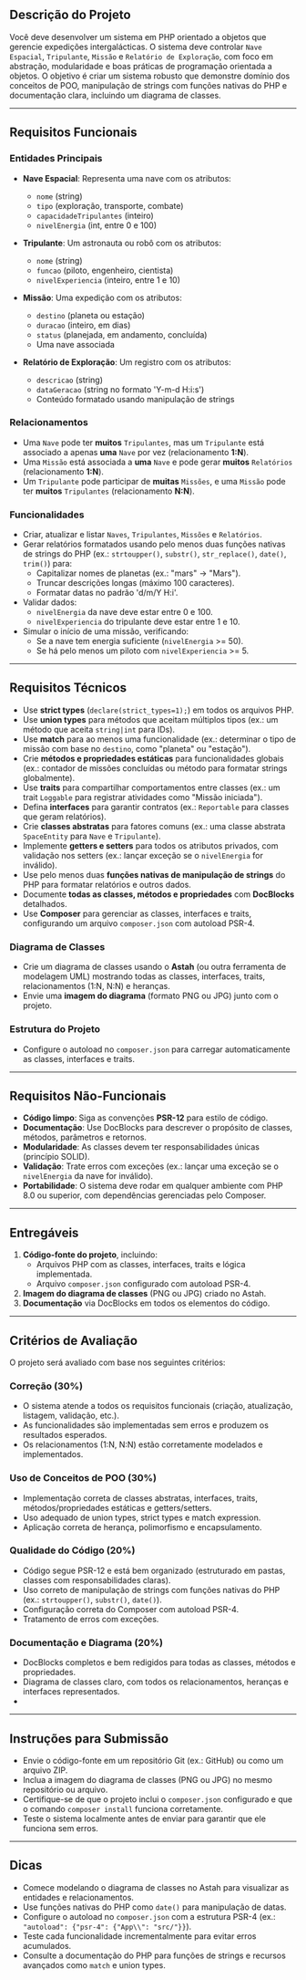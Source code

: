 ## Descrição do Projeto

Você deve desenvolver um sistema em PHP orientado a objetos que gerencie expedições intergalácticas. O sistema deve controlar `Nave Espacial`, `Tripulante`, `Missão` e `Relatório de Exploração`, com foco em abstração, modularidade e boas práticas de programação orientada a objetos. O objetivo é criar um sistema robusto que demonstre domínio dos conceitos de POO, manipulação de strings com funções nativas do PHP e documentação clara, incluindo um diagrama de classes.

---

## Requisitos Funcionais

### Entidades Principais

- **Nave Espacial**: Representa uma nave com os atributos:
  - `nome` (string)
  - `tipo` (exploração, transporte, combate)
  - `capacidadeTripulantes` (inteiro)
  - `nivelEnergia` (int, entre 0 e 100)

- **Tripulante**: Um astronauta ou robô com os atributos:
  - `nome` (string)
  - `funcao` (piloto, engenheiro, cientista)
  - `nivelExperiencia` (inteiro, entre 1 e 10)

- **Missão**: Uma expedição com os atributos:
  - `destino` (planeta ou estação)
  - `duracao` (inteiro, em dias)
  - `status` (planejada, em andamento, concluída)
  - Uma nave associada

- **Relatório de Exploração**: Um registro com os atributos:
  - `descricao` (string)
  - `dataGeracao` (string no formato 'Y-m-d H:i:s')
  - Conteúdo formatado usando manipulação de strings

### Relacionamentos

- Uma `Nave` pode ter **muitos** `Tripulantes`, mas um `Tripulante` está associado a apenas **uma** `Nave` por vez (relacionamento **1:N**).
- Uma `Missão` está associada a **uma** `Nave` e pode gerar **muitos** `Relatórios` (relacionamento **1:N**).
- Um `Tripulante` pode participar de **muitas** `Missões`, e uma `Missão` pode ter **muitos** `Tripulantes` (relacionamento **N:N**).

### Funcionalidades

- Criar, atualizar e listar `Naves`, `Tripulantes`, `Missões` e `Relatórios`.
- Gerar relatórios formatados usando pelo menos duas funções nativas de strings do PHP (ex.: `strtoupper()`, `substr()`, `str_replace()`, `date()`, `trim()`) para:
  - Capitalizar nomes de planetas (ex.: "mars" → "Mars").
  - Truncar descrições longas (máximo 100 caracteres).
  - Formatar datas no padrão 'd/m/Y H:i'.
- Validar dados:
  - `nivelEnergia` da nave deve estar entre 0 e 100.
  - `nivelExperiencia` do tripulante deve estar entre 1 e 10.
- Simular o início de uma missão, verificando:
  - Se a nave tem energia suficiente (`nivelEnergia` >= 50).
  - Se há pelo menos um piloto com `nivelExperiencia` >= 5.

---

## Requisitos Técnicos

- Use **strict types** (`declare(strict_types=1);`) em todos os arquivos PHP.
- Use **union types** para métodos que aceitam múltiplos tipos (ex.: um método que aceita `string|int` para IDs).
- Use **match** para ao menos uma funcionalidade (ex.: determinar o tipo de missão com base no `destino`, como "planeta" ou "estação").
- Crie **métodos e propriedades estáticas** para funcionalidades globais (ex.: contador de missões concluídas ou método para formatar strings globalmente).
- Use **traits** para compartilhar comportamentos entre classes (ex.: um trait `Loggable` para registrar atividades como "Missão iniciada").
- Defina **interfaces** para garantir contratos (ex.: `Reportable` para classes que geram relatórios).
- Crie **classes abstratas** para fatores comuns (ex.: uma classe abstrata `SpaceEntity` para `Nave` e `Tripulante`).
- Implemente **getters e setters** para todos os atributos privados, com validação nos setters (ex.: lançar exceção se o `nivelEnergia` for inválido).
- Use pelo menos duas **funções nativas de manipulação de strings** do PHP para formatar relatórios e outros dados.
- Documente **todas as classes, métodos e propriedades** com **DocBlocks** detalhados.
- Use **Composer** para gerenciar as classes, interfaces e traits, configurando um arquivo `composer.json` com autoload PSR-4.

### Diagrama de Classes

- Crie um diagrama de classes usando o **Astah** (ou outra ferramenta de modelagem UML) mostrando todas as classes, interfaces, traits, relacionamentos (1:N, N:N) e heranças.
- Envie uma **imagem do diagrama** (formato PNG ou JPG) junto com o projeto.

### Estrutura do Projeto

- Configure o autoload no `composer.json` para carregar automaticamente as classes, interfaces e traits.

---

## Requisitos Não-Funcionais

- **Código limpo**: Siga as convenções **PSR-12** para estilo de código.
- **Documentação**: Use DocBlocks para descrever o propósito de classes, métodos, parâmetros e retornos.
- **Modularidade**: As classes devem ter responsabilidades únicas (princípio SOLID).
- **Validação**: Trate erros com exceções (ex.: lançar uma exceção se o `nivelEnergia` da nave for inválido).
- **Portabilidade**: O sistema deve rodar em qualquer ambiente com PHP 8.0 ou superior, com dependências gerenciadas pelo Composer.

---

## Entregáveis

1. **Código-fonte do projeto**, incluindo:
   - Arquivos PHP com as classes, interfaces, traits e lógica implementada.
   - Arquivo `composer.json` configurado com autoload PSR-4.
2. **Imagem do diagrama de classes** (PNG ou JPG) criado no Astah.
3. **Documentação** via DocBlocks em todos os elementos do código.

---

## Critérios de Avaliação

O projeto será avaliado com base nos seguintes critérios:

### Correção (30%)
- O sistema atende a todos os requisitos funcionais (criação, atualização, listagem, validação, etc.).
- As funcionalidades são implementadas sem erros e produzem os resultados esperados.
- Os relacionamentos (1:N, N:N) estão corretamente modelados e implementados.

### Uso de Conceitos de POO (30%)
- Implementação correta de classes abstratas, interfaces, traits, métodos/propriedades estáticas e getters/setters.
- Uso adequado de union types, strict types e match expression.
- Aplicação correta de herança, polimorfismo e encapsulamento.

### Qualidade do Código (20%)
- Código segue PSR-12 e está bem organizado (estruturado em pastas, classes com responsabilidades claras).
- Uso correto de manipulação de strings com funções nativas do PHP (ex.: `strtoupper()`, `substr()`, `date()`).
- Configuração correta do Composer com autoload PSR-4.
- Tratamento de erros com exceções.

### Documentação e Diagrama (20%)
- DocBlocks completos e bem redigidos para todas as classes, métodos e propriedades.
- Diagrama de classes claro, com todos os relacionamentos, heranças e interfaces representados.
- 
---

## Instruções para Submissão

- Envie o código-fonte em um repositório Git (ex.: GitHub) ou como um arquivo ZIP.
- Inclua a imagem do diagrama de classes (PNG ou JPG) no mesmo repositório ou arquivo.
- Certifique-se de que o projeto inclui o `composer.json` configurado e que o comando `composer install` funciona corretamente.
- Teste o sistema localmente antes de enviar para garantir que ele funciona sem erros.

---

## Dicas

- Comece modelando o diagrama de classes no Astah para visualizar as entidades e relacionamentos.
- Use funções nativas do PHP como `date()` para manipulação de datas.
- Configure o autoload no `composer.json` com a estrutura PSR-4 (ex.: `"autoload": {"psr-4": {"App\\": "src/"}}`).
- Teste cada funcionalidade incrementalmente para evitar erros acumulados.
- Consulte a documentação do PHP para funções de strings e recursos avançados como `match` e union types.
